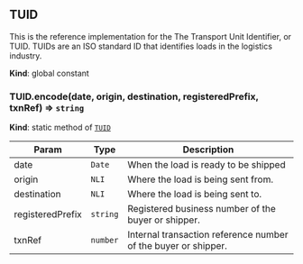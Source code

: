 <a name="TUID"></a>

## TUID
This is the reference implementation for the The Transport Unit Identifier,
or TUID. TUIDs are an ISO standard ID that identifies loads in the
logistics industry.

**Kind**: global constant  
<a name="TUID.encode"></a>

### TUID.encode(date, origin, destination, registeredPrefix, txnRef) ⇒ <code>string</code>
**Kind**: static method of [<code>TUID</code>](#TUID)  

| Param | Type | Description |
| --- | --- | --- |
| date | <code>Date</code> | When the load is ready to be shipped |
| origin | <code>NLI</code> | Where the load is being sent from. |
| destination | <code>NLI</code> | Where the load is being sent to. |
| registeredPrefix | <code>string</code> | Registered business number of the buyer or shipper. |
| txnRef | <code>number</code> | Internal transaction reference number of the buyer or shipper. |

